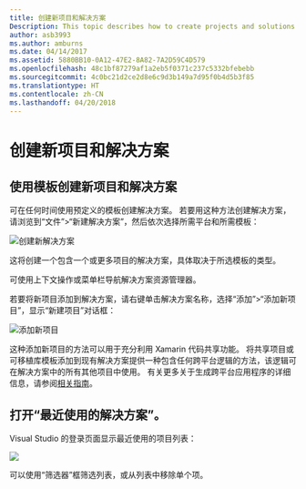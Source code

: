 ```yaml
---
title: 创建新项目和解决方案
Description: This topic describes how to create projects and solutions in Visual Studio for Mac
author: asb3993
ms.author: amburns
ms.date: 04/14/2017
ms.assetid: 5880BB10-0A12-47E2-8A82-7A2D59C4D579
ms.openlocfilehash: 48c1bf87279af1a2eb5f0371c237c5332bfebebb
ms.sourcegitcommit: 4c0bc21d2ce2d8e6c9d3b149a7d95f0b4d5b3f85
ms.translationtype: HT
ms.contentlocale: zh-CN
ms.lasthandoff: 04/20/2018
---
```

# <a name="creating-new-projects-and-solutions"></a>创建新项目和解决方案

## <a name="creating-new-projects-and-solutions-from-a-template"></a>使用模板创建新项目和解决方案

可在任何时间使用预定义的模板创建解决方案。 若要用这种方法创建解决方案，请浏览到“文件”>“新建解决方案”，然后依次选择所需平台和所需模板：

![创建新解决方案](media/projects-and-solutions-image0.png)

这将创建一个包含一个或更多项目的解决方案，具体取决于所选模板的类型。

可使用上下文操作或菜单栏导航解决方案资源管理器。

若要将新项目添加到解决方案，请右键单击解决方案名称，选择“添加”>“添加新项目”，显示“新建项目”对话框：

 ![添加新项目](media/projects-and-solutions-image4.png)

这种添加新项目的方法可以用于充分利用 Xamarin 代码共享功能。 将共享项目或可移植库模板添加到现有解决方案提供一种包含任何跨平台逻辑的方法，该逻辑可在解决方案中的所有其他项目中使用。 有关更多关于生成跨平台应用程序的详细信息，请参阅[相关指南](https://developer.xamarin.com/guides/cross-platform/application_fundamentals/code-sharing/)。

## <a name="opening-recent-solutions"></a>打开“最近使用的解决方案”。

Visual Studio 的登录页面显示最近使用的项目列表：

 ![](media/create-new-projects-recent.png)

可以使用“筛选器”框筛选列表，或从列表中移除单个项。 
 